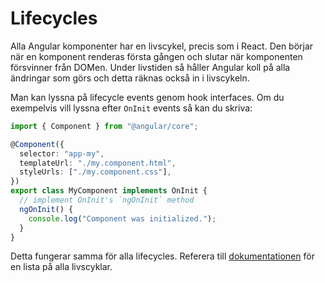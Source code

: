 # Lifecycles

Alla Angular komponenter har en livscykel, precis som i React. Den börjar när en komponent renderas första gången och slutar när komponenten försvinner från DOMen. Under livstiden så håller Angular koll på alla ändringar som görs och detta räknas också in i livscykeln.

Man kan lyssna på lifecycle events genom hook interfaces. Om du exempelvis vill lyssna efter `OnInit` events så kan du skriva:

```typescript
import { Component } from "@angular/core";

@Component({
  selector: "app-my",
  templateUrl: "./my.component.html",
  styleUrls: ["./my.component.css"],
})
export class MyComponent implements OnInit {
  // implement OnInit's `ngOnInit` method
  ngOnInit() {
    console.log("Component was initialized.");
  }
}
```

Detta fungerar samma för alla lifecycles. Referera till [dokumentationen](https://angular.io/guide/lifecycle-hooks) för en lista på alla livscyklar.
